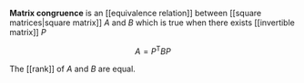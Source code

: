 **Matrix congruence** is an [[equivalence relation]] between [[square matrices|square matrix]] $A$ and $B$ which is true when there exists [[invertible matrix]] $P$

$$
A = P^\mathsf{T} B P
$$

The [[rank]] of $A$ and $B$ are equal.